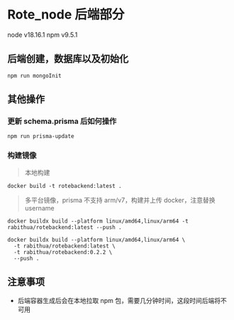 # Rote_node 后端部分

node v18.16.1
npm v9.5.1

## 后端创建，数据库以及初始化

```
npm run mongoInit
```

## 其他操作

### 更新 schema.prisma 后如何操作

```
npm run prisma-update
```

### 构建镜像

> 本地构建

```
docker build -t rotebackend:latest .
```

> 多平台镜像，prisma 不支持 arm/v7，构建并上传 docker，注意替换 username

```
docker buildx build --platform linux/amd64,linux/arm64 -t rabithua/rotebackend:latest --push .

docker buildx build --platform linux/amd64,linux/arm64 \
  -t rabithua/rotebackend:latest \
  -t rabithua/rotebackend:0.2.2 \
  --push .
```

## 注意事项

- 后端容器生成后会在本地拉取 npm 包，需要几分钟时间，这段时间后端将不可用
